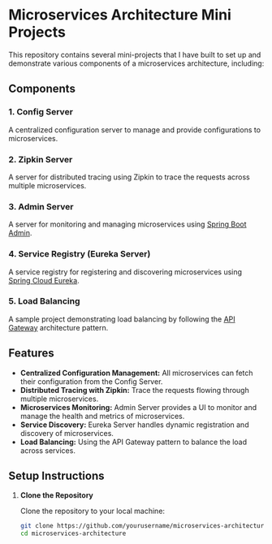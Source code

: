 
# Microservices Architecture Mini Projects

This repository contains several mini-projects that I have built to set up and demonstrate various components of a microservices architecture, including:

## Components

### 1. Config Server
A centralized configuration server to manage and provide configurations to microservices.

### 2. Zipkin Server
A server for distributed tracing using Zipkin to trace the requests across multiple microservices.

### 3. Admin Server
A server for monitoring and managing microservices using [Spring Boot Admin](https://github.com/codecentric/spring-boot-admin).

### 4. Service Registry (Eureka Server)
A service registry for registering and discovering microservices using [Spring Cloud Eureka](https://spring.io/projects/spring-cloud-netflix).

### 5. Load Balancing
A sample project demonstrating load balancing by following the [API Gateway](https://microservices.io/patterns/apigateway.html) architecture pattern.

## Features

- **Centralized Configuration Management:** All microservices can fetch their configuration from the Config Server.
- **Distributed Tracing with Zipkin:** Trace the requests flowing through multiple microservices.
- **Microservices Monitoring:** Admin Server provides a UI to monitor and manage the health and metrics of microservices.
- **Service Discovery:** Eureka Server handles dynamic registration and discovery of microservices.
- **Load Balancing:** Using the API Gateway pattern to balance the load across services.

## Setup Instructions

1. **Clone the Repository**

   Clone the repository to your local machine:
   ```bash
   git clone https://github.com/yourusername/microservices-architecture.git
   cd microservices-architecture

